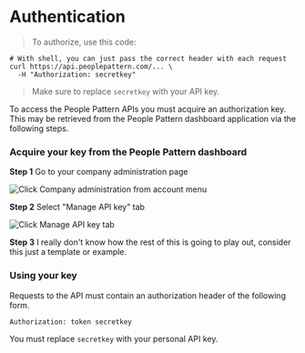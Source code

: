 # Authentication

> To authorize, use this code:

```shell
# With shell, you can just pass the correct header with each request
curl https://api.peoplepattern.com/... \
  -H "Authorization: secretkey"
```

> Make sure to replace `secretkey` with your API key.

To access the People Pattern APIs you must acquire an authorization
key. This may be retrieved from the People Pattern dashboard application
via the following steps.


### Acquire your key from the People Pattern dashboard

**Step 1** Go to your company administration page

![Click Company administration from account menu](images/to-co-admin.png)

**Step 2** Select "Manage API key" tab

![Click Manage API key tab](images/to-manage-keys.png)

**Step 3** I really don't know how the rest of this is going to
play out, consider this just a template or example.

### Using your key

Requests to the API must contain an authorization header of the
following form.

`Authorization: token secretkey`

<aside class="notice">
You must replace <code>secretkey</code> with your personal API key.
</aside>